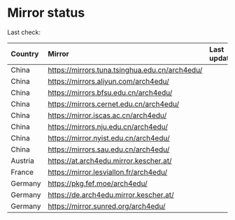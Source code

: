 <script src="./time.js"></script>
# Mirror status
Last check: <script type="text/javascript">localize(1722936091.4468267);</script>

|Country|Mirror|Last update|
|:------|:-----|:----------|
|China|https://mirrors.tuna.tsinghua.edu.cn/arch4edu/|<script type="text/javascript">localize(1722882890);</script>|
|China|https://mirrors.aliyun.com/arch4edu/|<script type="text/javascript">localize(1722882890);</script>|
|China|https://mirrors.bfsu.edu.cn/arch4edu/|<script type="text/javascript">localize(1722882890);</script>|
|China|https://mirrors.cernet.edu.cn/arch4edu/|<script type="text/javascript">localize(1722882890);</script>|
|China|https://mirror.iscas.ac.cn/arch4edu/|<script type="text/javascript">localize(1722882890);</script>|
|China|https://mirrors.nju.edu.cn/arch4edu/|<script type="text/javascript">localize(1722882890);</script>|
|China|https://mirror.nyist.edu.cn/arch4edu/|<script type="text/javascript">localize(1722882890);</script>|
|China|https://mirrors.sau.edu.cn/arch4edu/|<script type="text/javascript">localize(1722882890);</script>|
|Austria|https://at.arch4edu.mirror.kescher.at/|<script type="text/javascript">localize(1722882890);</script>|
|France|https://mirror.lesviallon.fr/arch4edu/|<script type="text/javascript">localize(1722882890);</script>|
|Germany|https://pkg.fef.moe/arch4edu/|<script type="text/javascript">localize(1722882890);</script>|
|Germany|https://de.arch4edu.mirror.kescher.at/|<script type="text/javascript">localize(1722882890);</script>|
|Germany|https://mirror.sunred.org/arch4edu/|<script type="text/javascript">localize(1722882890);</script>|

<script src="./tablefilter/tablefilter.js"></script>
<script src="./table.js"></script>
